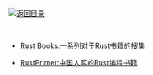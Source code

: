 [![返回目录](https://parg.co/UGo)](https://parg.co/b4z) 


﻿



- [Rust Books](https://github.com/sger/RustBooks):一系列对于Rust书籍的搜集


- [RustPrimer:中国人写的Rust编程书籍](https://github.com/rustcc/RustPrimer)
